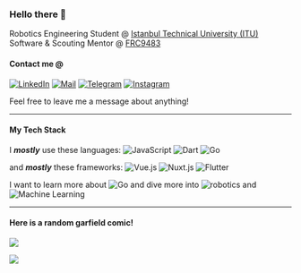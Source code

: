 ### Hello there 👋

Robotics Engineering Student @ [Istanbul Technical University (ITU)](https://itu.edu.tr/en/homepage)<br>
Software & Scouting Mentor @ [FRC9483](https://www.instagram.com/frc9483)

#### Contact me @
[![LinkedIn](https://img.shields.io/badge/-LinkedIn-000?logo=linkedin&logoColor=0077B5&style=for-the-badge)](https://www.linkedin.com/in/talhakarasu)
[![Mail](https://img.shields.io/badge/-Mail-000?logo=gmail&logoColor=C71610&style=for-the-badge)](mailto:talha@karasu.xyz)
[![Telegram](https://img.shields.io/badge/-Telegram-000?logo=telegram&logoColor=24A1DE&style=for-the-badge)](https://t.me/talhabw)
[![Instagram](https://img.shields.io/badge/-Instagram-000?logo=instagram&logoColor=E1306C&style=for-the-badge)](https://www.instagram.com/talhabw)

Feel free to leave me a message about anything!

---

#### My Tech Stack
I ***mostly*** use these languages: ![JavaScript](https://img.shields.io/badge/-JavaScript-000?logo=javascript&style=for-the-badge) ![Dart](https://img.shields.io/badge/-Dart-000?logo=dart&logoColor=027DFD&style=for-the-badge) ![Go](https://img.shields.io/badge/-Go-000?logo=go&style=for-the-badge)

and ***mostly*** these frameworks: ![Vue.js](https://img.shields.io/badge/-Vue.js-000?logo=vue.js&style=for-the-badge) ![Nuxt.js](https://img.shields.io/badge/-Nuxt.js-000?logo=nuxt.js&style=for-the-badge) ![Flutter](https://img.shields.io/badge/-Flutter-000?logo=flutter&logoColor=027DFD&style=for-the-badge)

I want to learn more about ![Go](https://img.shields.io/badge/-Go-000?logo=go&style=for-the-badge) and dive more into ![robotics](https://img.shields.io/badge/-robotics-000?style=for-the-badge) and ![Machine Learning](https://img.shields.io/badge/-Machine%20Learning-000?style=for-the-badge)

---

#### Here is a random garfield comic!
![](https://random-garfield.karasu.me)

![](https://hit.yhype.me/github/profile?user_id=56639619)

